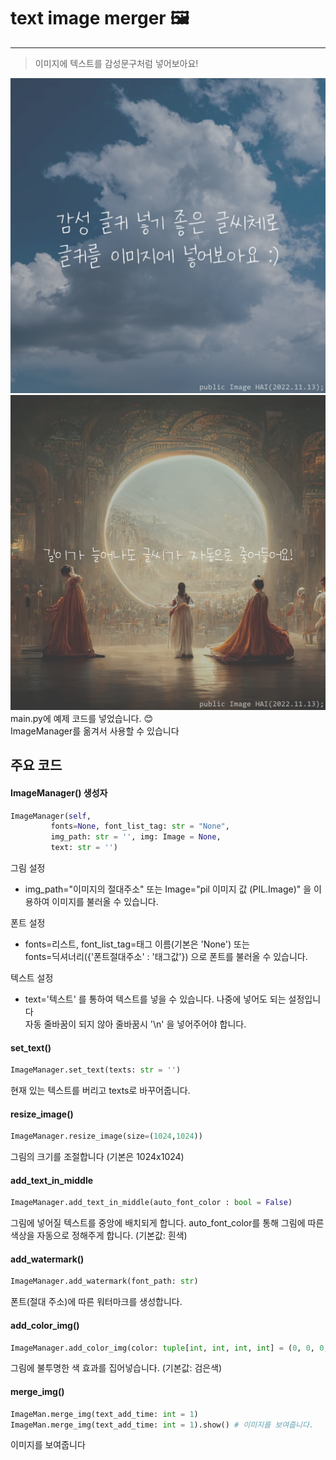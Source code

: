 # text image merger 🖼️

 ---

> 이미지에 텍스트를 감성문구처럼 넣어보아요!

![예시사진 1, 감성글귀 넣기 좋은 글씨체로 글귀를 이미지에 넣어보아요!](./example_img/ex2.png)
![예시사진 2, 길이가 늘어나도 글씨가 자동으로 줄어들어요!](./example_img/ex1.png)
main.py에 예제 코드를 넣었습니다. 😊
<br>ImageManager를 옮겨서 사용할 수 있습니다

## 주요 코드

#### ImageManager() 생성자
```python
ImageManager(self,
         fonts=None, font_list_tag: str = "None",
         img_path: str = '', img: Image = None,
         text: str = '')
``` 
그림 설정
* img_path="이미지의 절대주소" 또는 Image="pil 이미지 값 (PIL.Image)" 을 이용하여 이미지를 불러올 수 있습니다.   

폰트 설정
* fonts=리스트, font_list_tag=태그 이름(기본은 'None') 또는
<br> fonts=딕셔너리({'폰트절대주소' : '태그값'}) 으로 폰트를 불러올 수 있습니다.   

텍스트 설정
* text='텍스트' 를 통하여 텍스트를 넣을 수 있습니다. 나중에 넣어도 되는 설정입니다   
자동 줄바꿈이 되지 않아 줄바꿈시 '\n' 을 넣어주어야 합니다.   

#### set_text()
```python
ImageManager.set_text(texts: str = '')
```
현재 있는 텍스트를 버리고 texts로 바꾸어줍니다.    

#### resize_image()
```python
ImageManager.resize_image(size=(1024,1024))
```
그림의 크기를 조절합니다 (기본은 1024x1024)

#### add_text_in_middle
```python
ImageManager.add_text_in_middle(auto_font_color : bool = False)
```
그림에 넣어질 텍스트를 중앙에 배치되게 합니다.
auto_font_color를 통해 그림에 따른 색상을 자동으로 정해주게 합니다. (기본값: 흰색)

#### add_watermark()
```python
ImageManager.add_watermark(font_path: str)
```
폰트(절대 주소)에 따른 워터마크를 생성합니다.

#### add_color_img()
```python
ImageManager.add_color_img(color: tuple[int, int, int, int] = (0, 0, 0, 80))
```
그림에 불투명한 색 효과를 집어넣습니다. (기본값: 검은색)

#### merge_img()
```python
ImageMan.merge_img(text_add_time: int = 1)
ImageMan.merge_img(text_add_time: int = 1).show() # 이미지를 보여줍니다.
```
이미지를 보여줍니다